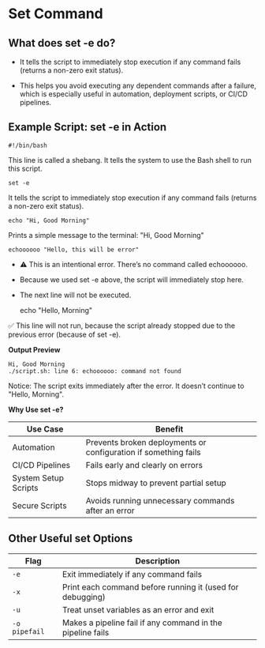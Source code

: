 # Set Command

## What does set -e do? 

- It tells the script to immediately stop execution if any command fails (returns a non-zero exit status).

- This helps you avoid executing any dependent commands after a failure, which is especially useful in automation, deployment scripts, or CI/CD pipelines.

## Example Script: set -e in Action

    #!/bin/bash

This line is called a shebang. It tells the system to use the Bash shell to run this script.

    set -e

It tells the script to immediately stop execution if any command fails (returns a non-zero exit status).

    echo "Hi, Good Morning"

Prints a simple message to the terminal: "Hi, Good Morning"

    echoooooo "Hello, this will be error"

- ⚠️ This is an intentional error. There’s no command called echoooooo.

- Because we used set -e above, the script will immediately stop here.

- The next line will not be executed.

    echo "Hello, Morning"

✅ This line will not run, because the script already stopped due to the previous error (because of set -e).


**Output Preview**

    Hi, Good Morning
    ./script.sh: line 6: echoooooo: command not found

Notice: The script exits immediately after the error. It doesn’t continue to "Hello, Morning".

**Why Use set -e?**

|     Use Case         |                    Benefit                                      |
| -------------------- | --------------------------------------------------------------- |
| Automation           | Prevents broken deployments or configuration if something fails |
| CI/CD Pipelines      | Fails early and clearly on errors                               |
| System Setup Scripts | Stops midway to prevent partial setup                           |
| Secure Scripts       | Avoids running unnecessary commands after an error              |


## Other Useful set Options

|     Flag      |                      Description                           |
| ------------- | ---------------------------------------------------------- |
| `-e`          | Exit immediately if any command fails                      |
| `-x`          | Print each command before running it (used for debugging)  |
| `-u`          | Treat unset variables as an error and exit                 |
| `-o pipefail` | Makes a pipeline fail if any command in the pipeline fails |
